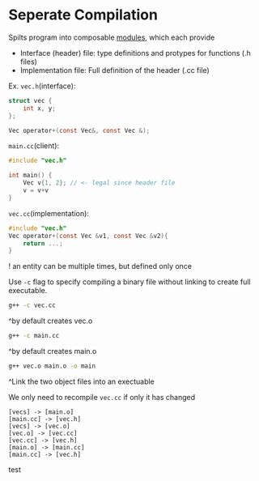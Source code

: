 # Seperate Compilation

Spilts program into composable <u>modules</u>, which each provide
- Interface (header) file: type definitions and protypes for functions (.h files)
- Implementation file: Full definition of the header (.cc file)

Ex.
```vec.h```(interface):
```c
struct vec {
	int x, y;
};

Vec operator+(const Vec&, const Vec &);
```

```main.cc```(client):
```c
#include "vec.h"

int main() {
	Vec v{1, 2}; // <- legal since header file
	v = v+v
}
```

```vec.cc```(implementation):
```c
#include "vec.h"
Vec operator+(const Vec &v1, const Vec &v2){
	return ...;
}
```

! an entity can be multiple times, but defined only once 

Use ```-c``` flag to specify compiling a binary file without linking to create full executable.

```bash
g++ -c vec.cc
```
^by default creates vec.o

```bash
g++ -c main.cc
```
^by default creates main.o

```bash
g++ vec.o main.o -o main
```
^Link the two object files into an exectuable

We only need to recompile ```vec.cc``` if only it has changed

```nomnoml
[vecs] -> [main.o]
[main.cc] -> [vec.h]
[vecs] -> [vec.o]
[vec.o] -> [vec.cc]
[vec.cc] -> [vec.h]
[main.o] -> [main.cc]
[main.cc] -> [vec.h]
```

test